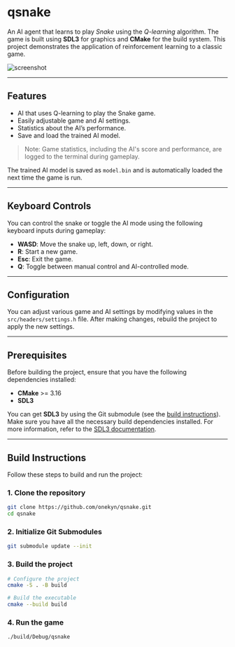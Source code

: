 # qsnake

An AI agent that learns to play *Snake* using the *Q-learning* algorithm. The game is built using **SDL3** for graphics and **CMake** for the build system. This project demonstrates the application of reinforcement learning to a classic game.

![screenshot](https://github.com/user-attachments/assets/3043d173-6fa2-4bfd-9147-45c765d552b7)

---

## Features
- AI that uses Q-learning to play the Snake game.
- Easily adjustable game and AI settings.
- Statistics about the AI’s performance.
- Save and load the trained AI model.

> Note: Game statistics, including the AI's score and performance, are logged to the terminal during gameplay.

The trained AI model is saved as `model.bin` and is automatically loaded the next time the game is run.

---

## Keyboard Controls
You can control the snake or toggle the AI mode using the following keyboard inputs during gameplay:

- **WASD**: Move the snake up, left, down, or right.
- **R**: Start a new game.
- **Esc**: Exit the game.
- **Q**: Toggle between manual control and AI-controlled mode.

---

## Configuration

You can adjust various game and AI settings by modifying values in the `src/headers/settings.h` file. After making changes, rebuild the project to apply the new settings.

---

## Prerequisites
Before building the project, ensure that you have the following dependencies installed:
- **CMake** >= 3.16
- **SDL3**

You can get **SDL3** by using the Git submodule (see the [build instructions](#build-instructions)). Make sure you have all the necessary build dependencies installed. For more information, refer to the [SDL3 documentation](https://github.com/libsdl-org/SDL/blob/main/docs).

---

## Build Instructions
Follow these steps to build and run the project:

### 1. Clone the repository

```bash
git clone https://github.com/onekyn/qsnake.git
cd qsnake
```

### 2. Initialize Git Submodules
```bash
git submodule update --init
```

### 3. Build the project
```bash
# Configure the project
cmake -S . -B build

# Build the executable
cmake --build build
```

### 4. Run the game
```bash
./build/Debug/qsnake
```
